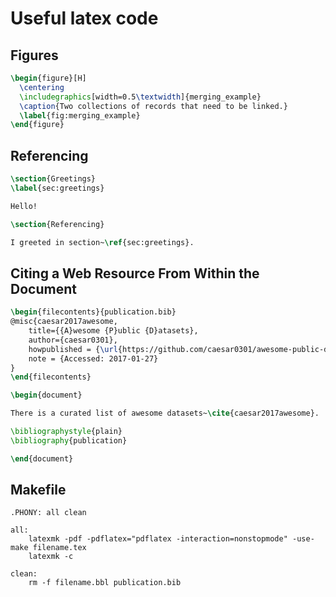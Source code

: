 
# Useful latex code

## Figures

```latex
\begin{figure}[H]
  \centering
  \includegraphics[width=0.5\textwidth]{merging_example}
  \caption{Two collections of records that need to be linked.}
  \label{fig:merging_example}
\end{figure}
```

## Referencing

```latex
\section{Greetings}
\label{sec:greetings}

Hello!

\section{Referencing}

I greeted in section~\ref{sec:greetings}.
```

## Citing a Web Resource From Within the Document

 
```latex
\begin{filecontents}{publication.bib}
@misc{caesar2017awesome,
	title={{A}wesome {P}ublic {D}atasets},
	author={caesar0301},
	howpublished = {\url{https://github.com/caesar0301/awesome-public-datasets}},
	note = {Accessed: 2017-01-27}
}
\end{filecontents}

\begin{document}

There is a curated list of awesome datasets~\cite{caesar2017awesome}.

\bibliographystyle{plain}
\bibliography{publication}

\end{document}
```

## Makefile

```make
.PHONY: all clean

all:
	latexmk -pdf -pdflatex="pdflatex -interaction=nonstopmode" -use-make filename.tex
	latexmk -c

clean:
	rm -f filename.bbl publication.bib
```
